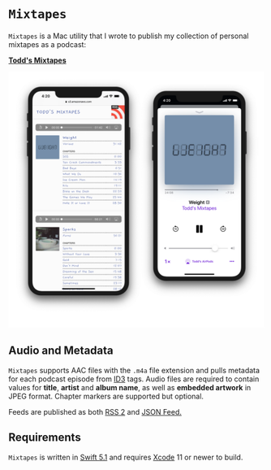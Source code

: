 # `Mixtapes`

`Mixtapes` is a Mac utility that I wrote to publish my collection of personal mixtapes as a podcast:

[__Todd's Mixtapes__](https://s3.amazonaws.com/toddheasley/mixtapes/index.html)

![](Mixtapes.png)

## Audio and Metadata

`Mixtapes` supports AAC files with the `.m4a` file extension and pulls metadata for each podcast episode from [ID3](http://id3.org) tags. Audio files are required to contain values for __title__, __artist__ and __album name__, as well as  __embedded artwork__ in JPEG format. Chapter markers are supported but optional.

Feeds are published as both [RSS 2](https://validator.w3.org/feed/docs/rss2.html) and [JSON Feed.](https://jsonfeed.org)

## Requirements

`Mixtapes` is written in [Swift 5.1](https://docs.swift.org/swift-book) and requires [Xcode](https://developer.apple.com/xcode) 11 or newer to build.
